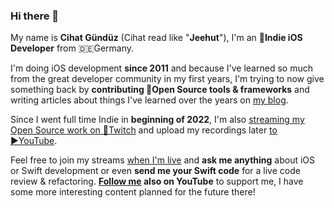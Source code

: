 ### Hi there 👋

My name is **Cihat Gündüz** (Cihat read like "**Jeehut**"), I'm an **📱Indie iOS Developer** from 🇩🇪Germany.

I'm doing iOS development **since 2011** and because I've learned so much from the great developer community in my first years, I'm trying to now give something back by **contributing 🔨Open Source tools & frameworks** and writing articles about things I've learned over the years on [my blog](https://jeehut.medium.com).

Since I went full time Indie in **beginning of 2022**, I'm also [streaming my Open Source work on 👾Twitch](https://www.twitch.tv/Jeehut) and upload my recordings later [to ▶️YouTube](https://www.youtube.com/channel/UCtg6Ck7oYa_9k1oSTmFGNRw).

Feel free to join my streams [when I'm live](https://www.twitch.tv/Jeehut/schedule) and **ask me anything** about iOS or Swift development or even **send me your Swift code** for a live code review & refactoring. **[Follow me](https://www.youtube.com/channel/UCtg6Ck7oYa_9k1oSTmFGNRw) also on YouTube** to support me, I have some more interesting content planned for the future there!
